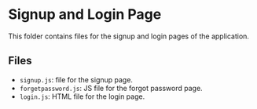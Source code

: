 # Signup and Login Page

This folder contains files for the signup and login pages of the application.

## Files

- `signup.js`: file for the signup page.
- `forgetpassword.js`: JS file for the forgot password page.
- `login.js`: HTML file for the login page.
